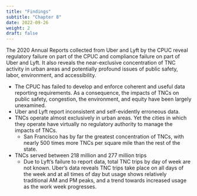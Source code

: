 ```yaml
---
title: "Findings"
subtitle: "Chapter 8"
date: 2022-09-26
weight: 2
draft: false
---
```


The 2020 Annual Reports collected from Uber and Lyft by the CPUC reveal regulatory failure on part of the CPUC and compliance failure on part of Uber and Lyft.  It also reveals the near-exclusive concentration of TNC activity in urban areas and potentially profound issues of public safety, labor, environment, and accessibility.  
-	The CPUC has failed to develop and enforce coherent and useful data reporting requirements.  As a consequence, the impacts of TNCs on public safety, congestion, the environment, and equity have been largely unexamined.
-	Uber and Lyft report inconsistent and self-evidently erroneous data.
-	TNCs operate almost exclusively in urban areas.  Yet the cities in which they operate have virtually no regulatory authority to manage the impacts of TNCs.  
    - San Francisco has by far the greatest concentration of TNCs, with nearly 500 times more TNCs per square mile than the rest of the state.
-	TNCs served between 218 million and 277 million trips
    - Due to Lyft’s failure to report data, total TNC trips by day of week are not known.  Uber’s data reveals TNC trips take place on all days of the week and at all times of day but usage shows relatively traditional AM and PM peaks, and a trend towards increased usage as the work week progresses.  
